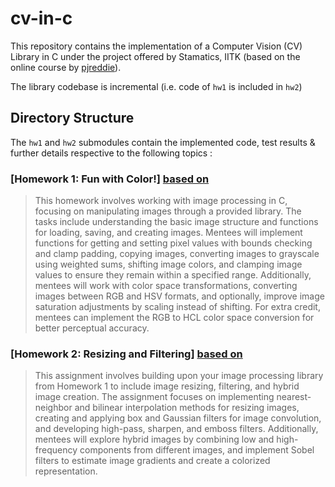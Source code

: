 # cv-in-c

This repository contains the implementation of a Computer Vision (CV) Library in C under the project offered by Stamatics, IITK (based on the online course by [pjreddie](https://pjreddie.com/courses/computer-vision/)).

The library codebase is incremental (i.e. code of `hw1` is included in `hw2`)

## Directory Structure

The `hw1` and `hw2` submodules contain the implemented code, test results & further details respective to the following topics :

### [Homework 1: Fun with Color!] [based on](https://github.com/pjreddie/vision-hw0)

> This homework involves working with image processing in C, focusing on manipulating images through a provided library. The tasks include understanding the basic image structure and functions for loading, saving, and creating images. Mentees will implement functions for getting and setting pixel values with bounds checking and clamp padding, copying images, converting images to grayscale using weighted sums, shifting image colors, and clamping image values to ensure they remain within a specified range. Additionally, mentees will work with color space transformations, converting images between RGB and HSV formats, and optionally, improve image saturation adjustments by scaling instead of shifting. For extra credit, mentees can implement the RGB to HCL color space conversion for better perceptual accuracy.

### [Homework 2: Resizing and Filtering] [based on](https://github.com/pjreddie/vision-hw1)

> This assignment involves building upon your image processing library from Homework 1 to include image resizing, filtering, and hybrid image creation. The assignment focuses on implementing nearest-neighbor and bilinear interpolation methods for resizing images, creating and applying box and Gaussian filters for image convolution, and developing high-pass, sharpen, and emboss filters. Additionally, mentees will explore hybrid images by combining low and high-frequency components from different images, and implement Sobel filters to estimate image gradients and create a colorized representation.
